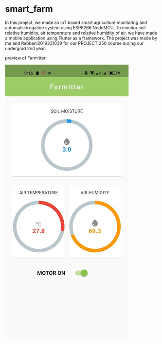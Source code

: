 # smart_farm

In this project, we made an IoT based smart agriculture monitoring and automatic irrigation system using ESP8266 NodeMCU. To monitor soil relative humidity, air temperature and relative humidity of air, we have made a mobile application using Flutter as a framework. 
The project was made by me and Rabbani2019331039 for our PROJECT 250 course during our undergrad 2nd year.




preview of Farmitter:

![image](farmitter.png)
